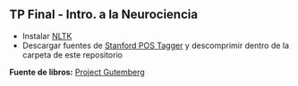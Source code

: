 ## TP Final - Intro. a la Neurociencia

* Instalar [NLTK](http://www.nltk.org/install.html)
* Descargar fuentes de [Stanford POS Tagger](http://nlp.stanford.edu/software/stanford-postagger-full-2015-04-20.zip) y descomprimir dentro de la carpeta de este repositorio


**Fuente de libros:** [Project Gutemberg](https://www.gutenberg.org/browse/scores/top)
